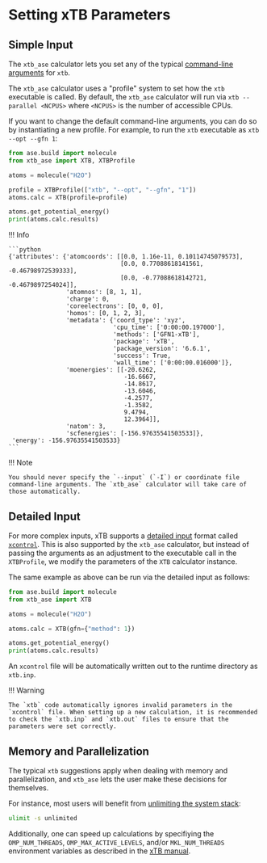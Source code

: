 # Setting xTB Parameters

## Simple Input

The `xtb_ase` calculator lets you set any of the typical [command-line arguments](https://xtb-docs.readthedocs.io/en/latest/commandline.html) for `xtb`.

The `xtb_ase` calculator uses a "profile" system to set how the `xtb` executable is called. By default, the `xtb_ase` calculator will run via `xtb --parallel <NCPUS>` where `<NCPUS>` is the number of accessible CPUs.

If you want to change the default command-line arguments, you can do so by instantiating a new profile. For example, to run the `xtb` executable as `xtb --opt --gfn 1`:

```python
from ase.build import molecule
from xtb_ase import XTB, XTBProfile

atoms = molecule("H2O")

profile = XTBProfile(["xtb", "--opt", "--gfn", "1"])
atoms.calc = XTB(profile=profile)

atoms.get_potential_energy()
print(atoms.calc.results)
```

!!! Info

    ```python
    {'attributes': {'atomcoords': [[0.0, 1.16e-11, 0.10114745079573],
                                   [0.0, 0.77088618141561, -0.46798972539333],
                                   [0.0, -0.77088618142721, -0.4679897254024]],
                    'atomnos': [8, 1, 1],
                    'charge': 0,
                    'coreelectrons': [0, 0, 0],
                    'homos': [0, 1, 2, 3],
                    'metadata': {'coord_type': 'xyz',
                                 'cpu_time': ['0:00:00.197000'],
                                 'methods': ['GFN1-xTB'],
                                 'package': 'xTB',
                                 'package_version': '6.6.1',
                                 'success': True,
                                 'wall_time': ['0:00:00.016000']},
                    'moenergies': [[-20.6262,
                                    -16.6667,
                                    -14.8617,
                                    -13.6046,
                                    -4.2577,
                                    -1.3582,
                                    9.4794,
                                    12.3964]],
                    'natom': 3,
                    'scfenergies': [-156.97635541503533]},
     'energy': -156.97635541503533}
    ```

!!! Note

    You should never specify the `--input` (`-I`) or coordinate file command-line arguments. The `xtb_ase` calculator will take care of those automatically.

## Detailed Input

For more complex inputs, xTB supports a [detailed input](https://xtb-docs.readthedocs.io/en/latest/xcontrol.html) format called [`xcontrol`](https://github.com/grimme-lab/xtb/blob/main/man/xcontrol.7.adoc). This is also supported by the `xtb_ase` calculator, but instead of passing the arguments as an adjustment to the executable call in the `XTBProfile`, we modify the parameters of the `XTB` calculator instance.

The same example as above can be run via the detailed input as follows:

```python
from ase.build import molecule
from xtb_ase import XTB

atoms = molecule("H2O")

atoms.calc = XTB(gfn={"method": 1})

atoms.get_potential_energy()
print(atoms.calc.results)
```

An `xcontrol` file will be automatically written out to the runtime directory as `xtb.inp`.

!!! Warning

    The `xtb` code automatically ignores invalid parameters in the `xcontrol` file. When setting up a new calculation, it is recommended to check the `xtb.inp` and `xtb.out` files to ensure that the parameters were set correctly.

## Memory and Parallelization

The typical `xtb` suggestions apply when dealing with memory and parallelization, and `xtb_ase` lets the user make these decisions for themselves.

For instance, most users will benefit from [unlimiting the system stack](https://xtb-docs.readthedocs.io/en/latest/setup.html#setting-up-xtb):

```bash
ulimit -s unlimited
```

Additionally, one can speed up calculations by specifiying the `OMP_NUM_THREADS`, `OMP_MAX_ACTIVE_LEVELS`, and/or `MKL_NUM_THREADS` environment variables as described in the [xTB manual](https://xtb-docs.readthedocs.io/en/latest/setup.html#parallelisation).
